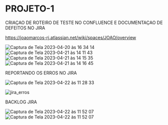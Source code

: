 # PROJETO-1
CRIAÇAO DE ROTEIRO DE TESTE NO CONFLUENCE E DOCUMENTAÇAO DE DEFEITOS NO JIRA

https://joaomarcos-rj.atlassian.net/wiki/spaces/JOAO/overview



![Captura de Tela 2023-04-20 às 16 34 14](https://user-images.githubusercontent.com/114350607/233469977-f260143e-5884-419d-8fd9-dab72a94fddf.png)
![Captura de Tela 2023-04-21 às 14 11 43](https://user-images.githubusercontent.com/114350607/233695976-86df3d3f-969a-4f87-8e7a-f3781204bf3e.png)
![Captura de Tela 2023-04-21 às 14 15 35](https://user-images.githubusercontent.com/114350607/233696414-390b9ff1-91bc-42d1-b570-415da26498dc.png)
![Captura de Tela 2023-04-21 às 14 16 45](https://user-images.githubusercontent.com/114350607/233696823-07b3d4c2-76e0-46a3-834d-107789ccd7b5.png)

REPORTANDO OS ERROS NO JIRA


![Captura de Tela 2023-04-22 às 11 28 33](https://user-images.githubusercontent.com/114350607/233791352-9134abcf-a136-4a4d-ae42-d5a635cd85e5.png)


![jira_erros](https://user-images.githubusercontent.com/114350607/233793930-e6ef6e0e-566f-4668-9560-28b21d3fff6f.png)

BACKLOG JIRA

![Captura de Tela 2023-04-22 às 11 52 07](https://user-images.githubusercontent.com/114350607/233791855-5e75151f-c735-475d-823d-32cd03d4278b.png)
![Captura de Tela 2023-04-22 às 11 52 07](https://user-images.githubusercontent.com/114350607/233791883-0809e970-b3f0-4713-8939-dcaee15383b3.png)
